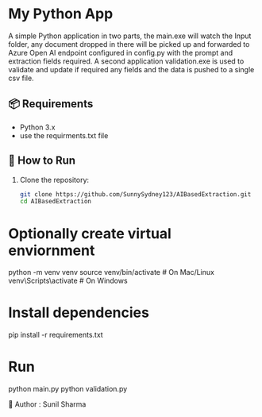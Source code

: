 # My Python App

A simple Python application in two parts, the main.exe will watch the Input folder, any document dropped in there will be picked up and forwarded to Azure Open AI endpoint configured in config.py with the prompt and extraction fields required. A second application validation.exe is used to validate and update if required any fields and the data is pushed to a single csv file.

## 📦 Requirements

- Python 3.x
- use the requirments.txt file

## 🚀 How to Run

1. Clone the repository:
   ```bash
   git clone https://github.com/SunnySydney123/AIBasedExtraction.git
   cd AIBasedExtraction
# Optionally create virtual enviornment
   python -m venv venv
source venv/bin/activate   # On Mac/Linux
venv\Scripts\activate      # On Windows
# Install dependencies
pip install -r requirements.txt
# Run
python main.py
python validation.py

🙌 Author : Sunil Sharma